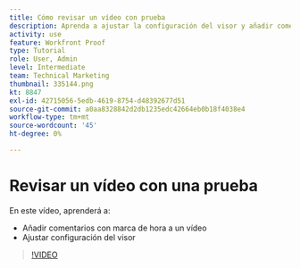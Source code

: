```yaml
---
title: Cómo revisar un vídeo con prueba
description: Aprenda a ajustar la configuración del visor y añadir comentarios con marca de hora a un vídeo mediante las pruebas de [!DNL  Workfront].
activity: use
feature: Workfront Proof
type: Tutorial
role: User, Admin
level: Intermediate
team: Technical Marketing
thumbnail: 335144.png
kt: 8847
exl-id: 42715056-5edb-4619-8754-d48392677d51
source-git-commit: a0aa8328842d2db1235edc42664eb0b18f4038e4
workflow-type: tm+mt
source-wordcount: '45'
ht-degree: 0%

---
```


# Revisar un vídeo con una prueba

En este vídeo, aprenderá a:

* Añadir comentarios con marca de hora a un vídeo
* Ajustar configuración del visor

>[!VIDEO](https://video.tv.adobe.com/v/335144/?quality=12)

<!--
## Learn more
* Review a video proof
-->
